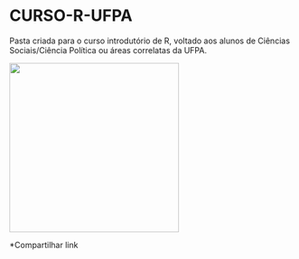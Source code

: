 # CURSO-R-UFPA

Pasta criada para o curso introdutório de R, voltado aos alunos de Ciências Sociais/Ciência Política ou áreas correlatas da UFPA. 


<img src="https://media.giphy.com/media/UslGBU1GPKc0g/giphy.gif" height="300" />

 
  
*Compartilhar link
